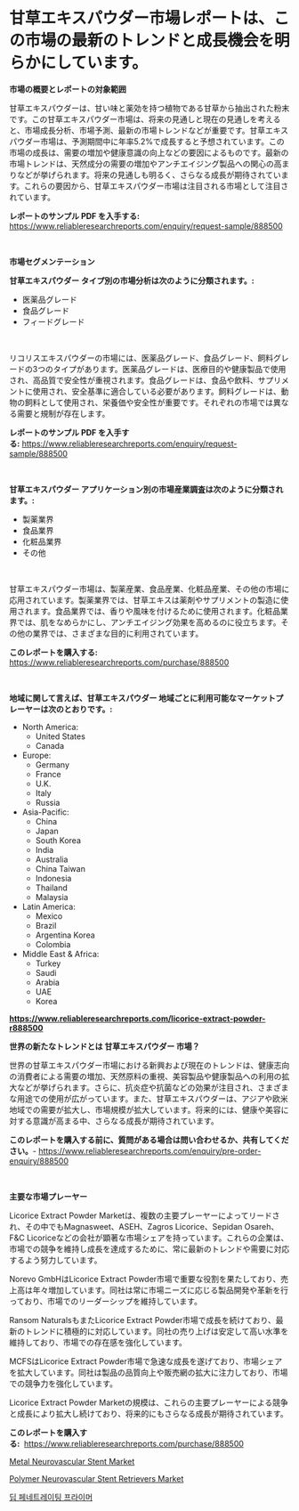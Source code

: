 <p><h1>甘草エキスパウダー市場レポートは、この市場の最新のトレンドと成長機会を明らかにしています。</h1></p><p><strong>市場の概要とレポートの対象範囲</strong></p>
<p><p>甘草エキスパウダーは、甘い味と薬効を持つ植物である甘草から抽出された粉末です。この甘草エキスパウダー市場は、将来の見通しと現在の見通しを考えると、市場成長分析、市場予測、最新の市場トレンドなどが重要です。甘草エキスパウダー市場は、予測期間中に年率5.2%で成長すると予想されています。この市場の成長は、需要の増加や健康意識の向上などの要因によるものです。最新の市場トレンドは、天然成分の需要の増加やアンチエイジング製品への関心の高まりなどが挙げられます。将来の見通しも明るく、さらなる成長が期待されています。これらの要因から、甘草エキスパウダー市場は注目される市場として注目されています。</p></p>
<p><strong>レポートのサンプル PDF を入手する:</strong> <a href="https://www.reliableresearchreports.com/enquiry/request-sample/888500">https://www.reliableresearchreports.com/enquiry/request-sample/888500</a></p>
<p>&nbsp;</p>
<p><strong>市場セグメンテーション</strong></p>
<p><strong>甘草エキスパウダー タイプ別の市場分析は次のように分類されます。:</strong></p>
<p><ul><li>医薬品グレード</li><li>食品グレード</li><li>フィードグレード</li></ul></p>
<p>&nbsp;</p>
<p><p>リコリスエキスパウダーの市場には、医薬品グレード、食品グレード、飼料グレードの3つのタイプがあります。医薬品グレードは、医療目的や健康製品で使用され、高品質で安全性が重視されます。食品グレードは、食品や飲料、サプリメントに使用され、安全基準に適合している必要があります。飼料グレードは、動物の飼料として使用され、栄養価や安全性が重要です。それぞれの市場では異なる需要と規制が存在します。</p></p>
<p><strong>レポートのサンプル PDF を入手する:</strong>&nbsp;<a href="https://www.reliableresearchreports.com/enquiry/request-sample/888500">https://www.reliableresearchreports.com/enquiry/request-sample/888500</a></p>
<p>&nbsp;</p>
<p><strong> 甘草エキスパウダー アプリケーション別の市場産業調査は次のように分類されます。:</strong></p>
<p><ul><li>製薬業界</li><li>食品業界</li><li>化粧品業界</li><li>その他</li></ul></p>
<p>&nbsp;</p>
<p><p>甘草エキスパウダー市場は、製薬産業、食品産業、化粧品産業、その他の市場に応用されています。製薬業界では、甘草エキスは薬剤やサプリメントの製造に使用されます。食品業界では、香りや風味を付けるために使用されます。化粧品業界では、肌をなめらかにし、アンチエイジング効果を高めるのに役立ちます。その他の業界では、さまざまな目的に利用されています。</p></p>
<p><strong>このレポートを購入する:</strong>&nbsp; <a href="https://www.reliableresearchreports.com/purchase/888500">https://www.reliableresearchreports.com/purchase/888500</a></p>
<p>&nbsp;</p>
<p><strong>地域に関して言えば、甘草エキスパウダー 地域ごとに利用可能なマーケットプレーヤーは次のとおりです。:</strong></p>
<p><ul>
    <li>
        North America:
        <ul>
            <li>United States</li>
            <li>Canada</li>
        </ul>
    </li>
    <li>
        Europe:
        <ul>
            <li>Germany</li>
            <li>France</li>
            <li>U.K.</li>
            <li>Italy</li>
            <li>Russia</li>
        </ul>
    </li>
    <li>
        Asia-Pacific:
        <ul>
            <li>China</li>
            <li>Japan</li>
            <li>South Korea</li>
            <li>India</li>
            <li>Australia</li>
            <li>China Taiwan</li>
            <li>Indonesia</li>
            <li>Thailand</li>
            <li>Malaysia</li>
        </ul>
    </li>
    <li>
        Latin America:
        <ul>
            <li>Mexico</li>
            <li>Brazil</li>
            <li>Argentina Korea</li>
            <li>Colombia</li>
        </ul>
    </li>
    <li>
        Middle East & Africa:
        <ul>
            <li>Turkey</li>
            <li>Saudi</li>
            <li>Arabia</li>
            <li>UAE</li>
            <li>Korea</li>
        </ul>
    </li>
    </ul></p>
<p><strong><a href="https://www.reliableresearchreports.com/licorice-extract-powder-r888500">https://www.reliableresearchreports.com/licorice-extract-powder-r888500</a></strong>&nbsp;</p>
<p><strong>世界の新たなトレンドとは 甘草エキスパウダー 市場？</strong></p>
<p><p>世界の甘草エキスパウダー市場における新興および現在のトレンドは、健康志向の消費者による需要の増加、天然原料の重視、美容製品や健康製品への利用の拡大などが挙げられます。さらに、抗炎症や抗菌などの効果が注目され、さまざまな用途での使用が広がっています。また、甘草エキスパウダーは、アジアや欧米地域での需要が拡大し、市場規模が拡大しています。将来的には、健康や美容に対する意識が高まる中、さらなる成長が期待されています。</p></p>
<p><strong>このレポートを購入する前に、質問がある場合は問い合わせるか、共有してください。</strong>- <a href="https://www.reliableresearchreports.com/enquiry/pre-order-enquiry/888500">https://www.reliableresearchreports.com/enquiry/pre-order-enquiry/888500</a></p>
<p>&nbsp;</p>
<p><strong>主要な市場プレーヤー</strong></p>
<p><p>Licorice Extract Powder Marketは、複数の主要プレーヤーによってリードされ、その中でもMagnasweet、ASEH、Zagros Licorice、Sepidan Osareh、F&C Licoriceなどの会社が顕著な市場シェアを持っています。これらの企業は、市場での競争を維持し成長を達成するために、常に最新のトレンドや需要に対応するよう努力しています。</p><p>Norevo GmbHはLicorice Extract Powder市場で重要な役割を果たしており、売上高は年々増加しています。同社は常に市場ニーズに応じる製品開発や革新を行っており、市場でのリーダーシップを維持しています。</p><p>Ransom NaturalsもまたLicorice Extract Powder市場で成長を続けており、最新のトレンドに積極的に対応しています。同社の売り上げは安定して高い水準を維持しており、市場での存在感を強化しています。</p><p>MCFSはLicorice Extract Powder市場で急速な成長を遂げており、市場シェアを拡大しています。同社は製品の品質向上や販売網の拡大に注力しており、市場での競争力を強化しています。</p><p>Licorice Extract Powder Marketの規模は、これらの主要プレーヤーによる競争と成長により拡大し続けており、将来的にもさらなる成長が期待されています。</p></p>
<p><strong>このレポートを購入する:</strong>&nbsp;&nbsp;<a href="https://www.reliableresearchreports.com/purchase/888500">https://www.reliableresearchreports.com/purchase/888500</a></p>
<p><p><a href="https://shimmer-gardenia-37a.notion.site/Metal-Neurovascular-Stent-Market-Trends-and-Market-Analysis-forecasted-for-period-2024-2031-49c8b00c14f644dfb5d148b36f4387cc">Metal Neurovascular Stent Market</a></p><p><a href="https://meowing-lemming-dd3.notion.site/Analyzing-Polymer-Neurovascular-Stent-Retrievers-Market-Global-Industry-Perspective-and-Forecast-2-f87a9e83b6b246629fd92b6146c60938">Polymer Neurovascular Stent Retrievers Market</a></p><p><a href="https://github.com/laholand/Market-Research-Report-List-3/blob/main/951483429627.md">딥 페네트레이팅 프라이머</a></p></p>